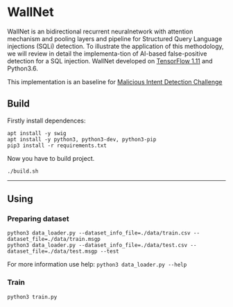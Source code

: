 # WallNet

WallNet is an  bidirectional  recurrent  neuralnetwork  with  attention  mechanism  and  pooling  layers  and  pipeline  for Structured Query Language injections (SQLi) detection. To illustrate the application of this methodology, we will review in detail the implementa-tion of AI-based false-positive detection for a SQL injection. WallNet developed on [TensorFlow 1.11](https://github.com/tensorflow/tensorflow/releases/tag/v1.11.0) and Python3.6. 

This implementation is an baseline for [Malicious Intent Detection Challenge](https://www.kaggle.com/c/wallarm-ml-hackathon)

## Build
Firstly install dependences:
```
apt install -y swig
apt install -y python3, python3-dev, python3-pip
pip3 install -r requirements.txt
```
Now you have to build project.
```
./build.sh
```
---
## Using

### Preparing dataset
```
python3 data_loader.py --dataset_info_file=./data/train.csv --dataset_file=./data/train.msgp
python3 data_loader.py --dataset_info_file=./data/test.csv --dataset_file=./data/test.msgp --test
```
For more information use help: ```python3 data_loader.py --help```

### Train
```
python3 train.py 
```

